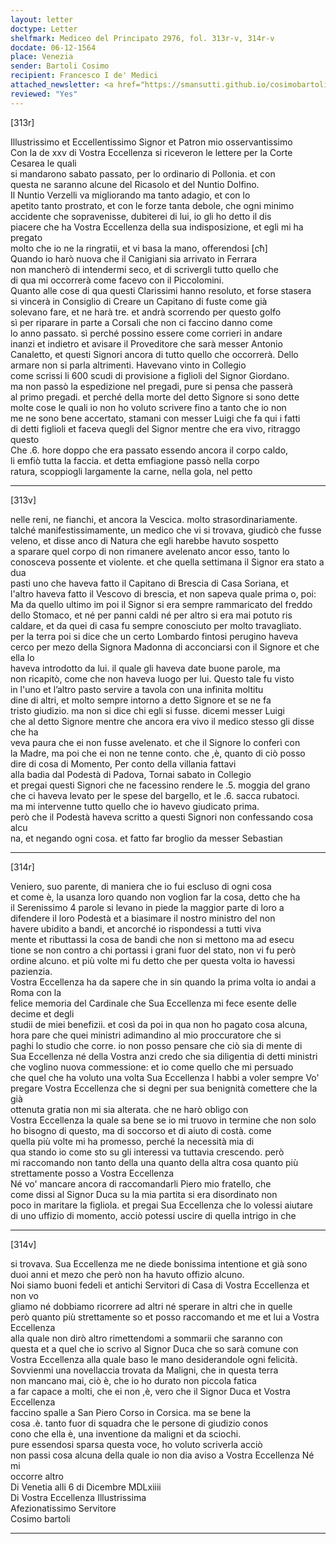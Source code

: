 ```yaml
---
layout: letter
doctype: Letter
shelfmark: Mediceo del Principato 2976, fol. 313r-v, 314r-v
docdate: 06-12-1564
place: Venezia
sender: Bartoli Cosimo
recipient: Francesco I de' Medici
attached_newsletter: <a href="https://smansutti.github.io/cosimobartoli/texts/3079_098/">3079_098</a>
reviewed: "Yes"
---
```


[313r]  
  
  
Illustrissimo et Eccellentissimo Signor et Patron mio osservantissimo  
Con la de xxv di Vostra Eccellenza si riceveron le lettere per la Corte Cesarea le quali  
si mandarono sabato passato, per lo ordinario di Pollonia. et con  
questa ne saranno alcune del Ricasolo et del Nuntio Dolfino.  
Il Nuntio Verzelli va migliorando ma tanto adagio, et con lo  
apetito tanto prostrato, et con le forze tanta debole, che ogni minimo  
accidente che sopravenisse, dubiterei di lui, io gli ho detto il dis  
piacere che ha Vostra Eccellenza della sua indisposizione, et egli mi ha pregato  
molto che io ne la ringratii, et vi basa la mano, offerendosi [cħ]  
Quando io harò nuova che il Canigiani sia arrivato in Ferrara  
non mancherò di intendermi seco, et di scrivergli tutto quello che  
di qua mi occorrerà come facevo con il Piccolomini.  
Quanto alle cose di qua questi Clarissimi hanno resoluto, et forse stasera  
si vincerà in Consiglio di Creare un Capitano di fuste come già  
solevano fare, et ne harà tre. et andrà scorrendo per questo golfo  
sì per riparare in parte a Corsali che non ci faccino danno come  
lo anno passato. sì perché possino essere come corrieri in andare  
inanzi et indietro et avisare il Proveditore che sarà messer Antonio  
Canaletto, et questi Signori ancora di tutto quello che occorrerà. Dello  
armare non si parla altrimenti. Havevano vinto in Collegio  
come scrissi li 600 scudi di provisione a figlioli del Signor Giordano.  
ma non passò la espedizione nel pregadi, pure si pensa che passerà  
al primo pregadi. et perché della morte del detto Signore si sono dette  
molte cose le quali io non ho voluto scrivere fino a tanto che io non  
me ne sono bene accertato, stamani con messer Luigi che fa qui i fatti  
di detti figlioli et faceva quegli del Signor mentre che era vivo, ritraggo questo  
Che .6. hore doppo che era passato essendo ancora il corpo caldo,  
li emfiò tutta la faccia. et detta emfiagione passò nella corpo  
ratura, scoppiogli largamente la carne, nella gola, nel petto  
  
---  

[313v]  
  
  
nelle reni, ne fianchi, et ancora la Vescica. molto strasordinariamente.  
talché manifestissimamente, un medico che vi si trovava, giudicò che fusse  
veleno, et disse anco di Natura che egli harebbe havuto sospetto  
a sparare quel corpo di non rimanere avelenato ancor esso, tanto lo  
conosceva possente et violente. et che quella settimana il Signor era stato a dua  
pasti uno che haveva fatto il Capitano di Brescia di Casa Soriana, et  
l'altro haveva fatto il Vescovo di brescia, et non sapeva quale prima o, poi:  
Ma da quello ultimo im poi il Signor si era sempre rammaricato del freddo  
dello Stomaco, et né per panni caldi né per altro si era mai potuto ris  
caldare, et da quei di casa fu sempre conosciuto per molto travagliato.  
per la terra poi si dice che un certo Lombardo fintosi perugino haveva  
cerco per mezo della Signora Madonna di acconciarsi con il Signore et che ella lo  
haveva introdotto da lui. il quale gli haveva date buone parole, ma  
non ricapitò, come che non haveva luogo per lui. Questo tale fu visto  
in l'uno et l’altro pasto servire a tavola con una infinita moltitu  
dine di altri, et molto sempre intorno a detto Signore et se ne fa  
tristo giudizio. ma non si dice chi egli si fusse. dicemi messer Luigi  
che al detto Signore mentre che ancora era vivo il medico stesso gli disse che ha  
veva paura che ei non fusse avelenato. et che il Signore lo conferì con  
la Madre, ma poi che ei non ne tenne conto. che ,è, quanto di ciò posso  
dire di cosa di Momento, Per conto della villania fattavi  
alla badia dal Podestà di Padova, Tornai sabato in Collegio  
et pregai questi Signori che ne facessino rendere le .5. moggia del grano  
che ci haveva levato per le spese del bargello, et le .6. sacca rubatoci.  
ma mi intervenne tutto quello che io havevo giudicato prima.  
però che il Podestà haveva scritto a questi Signori non confessando cosa alcu  
na, et negando ogni cosa. et fatto far broglio da messer Sebastian  
  
---  

[314r]  
  
  
Veniero, suo parente, di maniera che io fui escluso di ogni cosa  
et come è, la usanza loro quando non voglion far la cosa, detto che ha  
il Serenissimo 4 parole si levano in piede la maggior parte di loro a  
difendere il loro Podestà et a biasimare il nostro ministro del non  
havere ubidito a bandi, et ancorché io rispondessi a tutti viva  
mente et ributtassi la cosa de bandi che non si mettono ma ad esecu  
tione se non contro a chi portassi i grani fuor del stato, non vi fu però  
ordine alcuno. et più volte mi fu detto che per questa volta io havessi  
pazienzia.  
Vostra Eccellenza ha da sapere che in sin quando la prima volta io andai a Roma con la  
felice memoria del Cardinale che Sua Eccellenza mi fece esente delle decime et degli  
studii de miei benefizii. et così da poi in qua non ho pagato cosa alcuna,  
hora pare che quei ministri adimandino al mio proccuratore che si  
paghi lo studio che corre. io non posso pensare che ciò sia di mente di  
Sua Eccellenza né della Vostra anzi credo che sia diligentia di detti ministri  
che voglino nuova commessione: et io come quello che mi persuado  
che quel che ha voluto una volta Sua Eccellenza l habbi a voler sempre Vo'  
pregare Vostra Eccellenza che si degni per sua benignità comettere che la già  
ottenuta gratia non mi sia alterata. che ne harò obligo con  
Vostra Eccellenza la quale sa bene se io mi truovo in termine che non solo  
ho bisogno di questo, ma di soccorso et di aiuto di costà. come  
quella più volte mi ha promesso, perché la necessità mia di  
qua stando io come sto su gli interessi va tuttavia crescendo. però  
mi raccomando non tanto della una quanto della altra cosa quanto più  
strettamente posso a Vostra Eccellenza  
Né vo' mancare ancora di raccomandarli Piero mio fratello, che  
come dissi al Signor Duca su la mia partita si era disordinato non  
poco in maritare la figliola. et pregai Sua Eccellenza che lo volessi aiutare  
di uno uffizio di momento, acciò potessi uscire di quella intrigo in che  
  
---  

[314v]  
  
  
si trovava. Sua Eccellenza me ne diede bonissima intentione et già sono  
duoi anni et mezo che però non ha havuto offizio alcuno.  
Noi siamo buoni fedeli et antichi Servitori di Casa di Vostra Eccellenza et non vo  
gliamo né dobbiamo ricorrere ad altri né sperare in altri che in quelle  
però quanto più strettamente so et posso raccomando et me et lui a Vostra Eccellenza  
alla quale non dirò altro rimettendomi a sommarii che saranno con  
questa et a quel che io scrivo al Signor Duca che so sarà comune con  
Vostra Eccellenza alla quale baso le mano desiderandole ogni felicità.  
Sovvienmi una novellaccia trovata da Maligni, che in questa terra  
non mancano mai, ciò è, che io ho durato non piccola fatica  
a far capace a molti, che ei non ,è, vero che il Signor Duca et Vostra Eccellenza  
faccino spalle a San Piero Corso in Corsica. ma se bene la  
cosa .è. tanto fuor di squadra che le persone di giudizio conos  
cono che ella è, una inventione da maligni et da sciochi.  
pure essendosi sparsa questa voce, ho voluto scriverla acciò  
non passi cosa alcuna della quale io non dia aviso a Vostra Eccellenza Né mi  
occorre altro  
Di Venetia alli 6 di Dicembre MDLxiiii  
Di Vostra Eccellenza Illustrissima  
Afezionatissimo Servitore  
Cosimo bartoli  
  
---  

